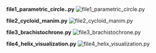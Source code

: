 **file1_parametric_circle..py**
![file1_parametric_circle.py](https://raw.githubusercontent.com/saarthdeshpande/FSF-mathematics-python-code-archive/master/FSF-2020/calculus-of-several-variables/geometry-of-planes-and-curves/general-parametric-curves/file1_parametric_circle.gif)

**file2_cycloid_manim.py**
![file2_cycloid_manim.py](https://raw.githubusercontent.com/saarthdeshpande/FSF-mathematics-python-code-archive/master/FSF-2020/calculus-of-several-variables/geometry-of-planes-and-curves/general-parametric-curves/file2_cycloid_manim.gif)

**file3_brachistochrone.py**
![file3_brachistochrone.py](https://raw.githubusercontent.com/saarthdeshpande/FSF-mathematics-python-code-archive/master/FSF-2020/calculus-of-several-variables/geometry-of-planes-and-curves/general-parametric-curves/file3_brachistochrone.gif)

**file4_helix_visualization.py**
![file4_helix_visualization.py](https://raw.githubusercontent.com/saarthdeshpande/FSF-mathematics-python-code-archive/master/FSF-2020/calculus-of-several-variables/geometry-of-planes-and-curves/general-parametric-curves/file4_helix_visualization.gif)

